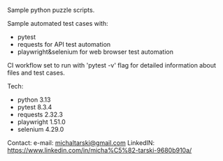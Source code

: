 ######
Sample python puzzle scripts.

Sample automated test cases with:
- pytest
- requests for API test automation
- playwright&selenium for web browser test automation

CI workflow set to run with 'pytest -v' flag for detailed information about files and test cases.

Tech:
- python 3.13
- pytest 8.3.4
- requests 2.32.3
- playwright 1.51.0
- selenium 4.29.0

Contact:
e-mail: michaltarski@gmail.com
LinkedIN: https://www.linkedin.com/in/micha%C5%82-tarski-9680b910a/
######
